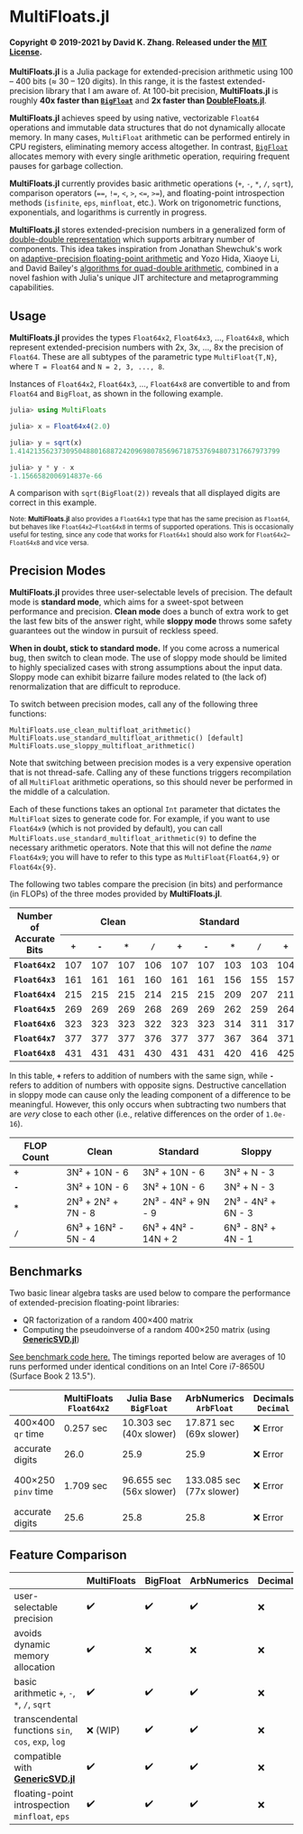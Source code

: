 # MultiFloats.jl

#### Copyright © 2019-2021 by David K. Zhang. Released under the [MIT License](https://github.com/dzhang314/MultiFloats.jl/blob/master/LICENSE).

**MultiFloats.jl** is a Julia package for extended-precision arithmetic using 100 – 400 bits (≈ 30 – 120 digits). In this range, it is the fastest extended-precision library that I am aware of. At 100-bit precision, **MultiFloats.jl** is roughly **40x faster than [`BigFloat`](https://docs.julialang.org/en/v1/manual/integers-and-floating-point-numbers/#Arbitrary-Precision-Arithmetic)** and **2x faster than [DoubleFloats.jl](https://github.com/JuliaMath/DoubleFloats.jl)**.

**MultiFloats.jl** achieves speed by using native, vectorizable `Float64` operations and immutable data structures that do not dynamically allocate memory. In many cases, `MultiFloat` arithmetic can be performed entirely in CPU registers, eliminating memory access altogether. In contrast, [`BigFloat`](https://docs.julialang.org/en/v1/manual/integers-and-floating-point-numbers/#Arbitrary-Precision-Arithmetic) allocates memory with every single arithmetic operation, requiring frequent pauses for garbage collection.

**MultiFloats.jl** currently provides basic arithmetic operations (`+`, `-`, `*`, `/`, `sqrt`), comparison operators (`==`, `!=`, `<`, `>`, `<=`, `>=`), and floating-point introspection methods (`isfinite`, `eps`, `minfloat`, etc.). Work on trigonometric functions, exponentials, and logarithms is currently in progress.

**MultiFloats.jl** stores extended-precision numbers in a generalized form of [double-double representation](https://en.wikipedia.org/wiki/Quadruple-precision_floating-point_format#Double-double_arithmetic) which supports arbitrary number of components. This idea takes inspiration from Jonathan Shewchuk's work on [adaptive-precision floating-point arithmetic](http://dx.doi.org/10.1007/pl00009321) and Yozo Hida, Xiaoye Li, and David Bailey's [algorithms for quad-double arithmetic](https://doi.org/10.1109/ARITH.2001.930115), combined in a novel fashion with Julia's unique JIT architecture and metaprogramming capabilities.

## Usage

**MultiFloats.jl** provides the types `Float64x2`, `Float64x3`, ..., `Float64x8`, which represent extended-precision numbers with 2x, 3x, ..., 8x the precision of `Float64`. These are all subtypes of the parametric type `MultiFloat{T,N}`, where `T = Float64` and <code>N&nbsp;=&nbsp;2,&nbsp;3,&nbsp;...,&nbsp;8</code>.

Instances of `Float64x2`, `Float64x3`, ..., `Float64x8` are convertible to and from `Float64` and `BigFloat`, as shown in the following example.

```julia
julia> using MultiFloats

julia> x = Float64x4(2.0)

julia> y = sqrt(x)
1.41421356237309504880168872420969807856967187537694807317667973799

julia> y * y - x
-1.1566582006914837e-66
```

A comparison with `sqrt(BigFloat(2))` reveals that all displayed digits are correct in this example.

<sup>Note: **MultiFloats.jl** also provides a `Float64x1` type that has the same precision as `Float64`, but behaves like `Float64x2`–`Float64x8` in terms of supported operations. This is occasionally useful for testing, since any code that works for `Float64x1` should also work for `Float64x2`–`Float64x8` and vice versa.</sup>

## Precision Modes

**MultiFloats.jl** provides three user-selectable levels of precision. The default mode is **standard mode**, which aims for a sweet-spot between performance and precision. **Clean mode** does a bunch of extra work to get the last few bits of the answer right, while **sloppy mode** throws some safety guarantees out the window in pursuit of reckless speed.

**When in doubt, stick to standard mode.** If you come across a numerical bug, then switch to clean mode. The use of sloppy mode should be limited to highly specialized cases with strong assumptions about the input data. Sloppy mode can exhibit bizarre failure modes related to (the lack of) renormalization that are difficult to reproduce.

To switch between precision modes, call any of the following three functions:

```
MultiFloats.use_clean_multifloat_arithmetic()
MultiFloats.use_standard_multifloat_arithmetic() [default]
MultiFloats.use_sloppy_multifloat_arithmetic()
```

Note that switching between precision modes is a very expensive operation that is not thread-safe. Calling any of these functions triggers recompilation of all `MultiFloat` arithmetic operations, so this should never be performed in the middle of a calculation.

Each of these functions takes an optional `Int` parameter that dictates the `MultiFloat` sizes to generate code for. For example, if you want to use `Float64x9` (which is not provided by default), you can call `MultiFloats.use_standard_multifloat_arithmetic(9)` to define the necessary arithmetic operators. Note that this will not define the _name_ `Float64x9`; you will have to refer to this type as `MultiFloat{Float64,9}` or `Float64x{9}`.

The following two tables compare the precision (in bits) and performance (in FLOPs) of the three modes provided by **MultiFloats.jl**.

<table>
  <thead>
    <tr>
      <th rowspan=2><b>Number of<br>Accurate Bits</b></th>
      <th colspan=4>Clean</th>
      <th colspan=4>Standard</th>
      <th colspan=4>Sloppy</th>
    </tr>
    <tr>
      <th><b><code>+</code></b></th>
      <th><b><code>-</code></b></th>
      <th><b><code>*</code></b></th>
      <th><b><code>/</code></b></th>
      <th><b><code>+</code></b></th>
      <th><b><code>-</code></b></th>
      <th><b><code>*</code></b></th>
      <th><b><code>/</code></b></th>
      <th><b><code>+</code></b></th>
      <th><b><code>-</code></b></th>
      <th><b><code>*</code></b></th>
      <th><b><code>/</code></b></th>
    </tr>
  </thead>
  <tbody>
    <tr>
      <td><b><code>Float64x2</code></b></td>
      <td>107</td>
      <td>107</td>
      <td>107</td>
      <td>106</td>
      <td>107</td>
      <td>107</td>
      <td>103</td>
      <td>103</td>
      <td>104</td>
      <td>≈50</td>
      <td>103</td>
      <td>103</td>
    </tr>
    <tr>
      <td><b><code>Float64x3</code></b></td>
      <td>161</td>
      <td>161</td>
      <td>161</td>
      <td>160</td>
      <td>161</td>
      <td>161</td>
      <td>156</td>
      <td>155</td>
      <td>157</td>
      <td>≈50</td>
      <td>156</td>
      <td>155</td>
    </tr>
    <tr>
      <td><b><code>Float64x4</code></b></td>
      <td>215</td>
      <td>215</td>
      <td>215</td>
      <td>214</td>
      <td>215</td>
      <td>215</td>
      <td>209</td>
      <td>207</td>
      <td>211</td>
      <td>≈50</td>
      <td>209</td>
      <td>207</td>
    </tr>
    <tr>
      <td><b><code>Float64x5</code></b></td>
      <td>269</td>
      <td>269</td>
      <td>269</td>
      <td>268</td>
      <td>269</td>
      <td>269</td>
      <td>262</td>
      <td>259</td>
      <td>264</td>
      <td>≈50</td>
      <td>262</td>
      <td>259</td>
    </tr>
    <tr>
      <td><b><code>Float64x6</code></b></td>
      <td>323</td>
      <td>323</td>
      <td>323</td>
      <td>322</td>
      <td>323</td>
      <td>323</td>
      <td>314</td>
      <td>311</td>
      <td>317</td>
      <td>≈50</td>
      <td>314</td>
      <td>311</td>
    </tr>
    <tr>
      <td><b><code>Float64x7</code></b></td>
      <td>377</td>
      <td>377</td>
      <td>377</td>
      <td>376</td>
      <td>377</td>
      <td>377</td>
      <td>367</td>
      <td>364</td>
      <td>371</td>
      <td>≈50</td>
      <td>367</td>
      <td>364</td>
    </tr>
    <tr>
      <td><b><code>Float64x8</code></b></td>
      <td>431</td>
      <td>431</td>
      <td>431</td>
      <td>430</td>
      <td>431</td>
      <td>431</td>
      <td>420</td>
      <td>416</td>
      <td>425</td>
      <td>≈50</td>
      <td>420</td>
      <td>416</td>
    </tr>
  </tbody>
</table>

In this table, **`+`** refers to addition of numbers with the same sign, while **`-`** refers to addition of numbers with opposite signs. Destructive cancellation in sloppy mode can cause only the leading component of a difference to be meaningful. However, this only occurs when subtracting two numbers that are _very_ close to each other (i.e., relative differences on the order of `1.0e-16`).


| FLOP Count | Clean               | Standard            | Sloppy             |
|------------|---------------------|---------------------|--------------------|
| **`+`**    | 3N² + 10N - 6       | 3N² + 10N - 6       | 3N² + N - 3        |
| **`-`**    | 3N² + 10N - 6       | 3N² + 10N - 6       | 3N² + N - 3        |
| **`*`**    | 2N³ + 2N² + 7N - 8  | 2N³ - 4N² + 9N - 9  | 2N³ - 4N² + 6N - 3 |
| **`/`**    | 6N³ + 16N² - 5N - 4 | 6N³ + 4N² - 14N + 2 | 6N³ - 8N² + 4N - 1 |

## Benchmarks

Two basic linear algebra tasks are used below to compare the performance of extended-precision floating-point libraries:

* QR factorization of a random 400×400 matrix
* Computing the pseudoinverse of a random 400×250 matrix (using **[GenericSVD.jl](https://github.com/JuliaLinearAlgebra/GenericSVD.jl)**)

[See benchmark code here.](https://gist.github.com/dzhang314/3e10463843f4ab5f5a4a2206c877771b) The timings reported below are averages of 10 runs performed under identical conditions on an Intel Core i7-8650U (Surface Book 2 13.5").

|                 | MultiFloats `Float64x2` | Julia Base `BigFloat`        | ArbNumerics `ArbFloat`  | Decimals `Decimal` | DecFP `Dec128`        | DoubleFloats `Double64` | Quadmath `Float128`   |
|-----------------|---------------------------|--------------------------|---------------------------|----------------------|-------------------------|---------------------------|-------------------------|
| 400×400 `qr`&nbsp;time  | 0.257 sec                 | 10.303 sec (40x&nbsp;slower) | 17.871 sec (69x&nbsp;slower)  | ❌ Error              | 9.448 sec (36x&nbsp;slower) | 0.535 sec (2x&nbsp;slower)    | 2.403 sec (9x&nbsp;slower)  |
| accurate digits | 26.0                      | 25.9                     | 25.9                      | ❌ Error              | 27.6                    | 26.1                      | 28.1                    |
| 400×250 `pinv`&nbsp;time  | 1.709 sec                 | 96.655 sec (56x&nbsp;slower) | 133.085 sec (77x&nbsp;slower) | ❌ Error              | ❌ Error                 | 3.668 sec (2x&nbsp;slower)    | 15.576 sec (9x&nbsp;slower) |
| accurate digits | 25.6                      | 25.8                     | 25.8                      | ❌ Error              | ❌ Error                 | 25.4                      | 27.9                    |

## Feature Comparison

|                                                        | MultiFloats | BigFloat | ArbNumerics | Decimals | DecFP | DoubleFloats | Quadmath |
|--------------------------------------------------------|-------------|----------|-------------|----------|-------|--------------|----------|
| user-selectable precision                              | ✔️          | ✔️      | ✔️          | ❌       | ❌    | ❌          | ❌       |
| avoids dynamic memory allocation                       | ✔️          | ❌      | ❌          | ❌       | ✔️    | ⚠️          | ✔️       |
| basic arithmetic `+`, `-`, `*`, `/`, `sqrt`            | ✔️          | ✔️      | ✔️          | ❌       | ✔️    | ✔️          | ✔️       |
| transcendental functions `sin`, `cos`, `exp`, `log`    | ❌ (WIP)    | ✔️      | ✔️          | ❌       | ✔️    | ✔️          | ✔️       |
| compatible with **[GenericSVD.jl](https://github.com/JuliaLinearAlgebra/GenericSVD.jl)** | ✔️          | ✔️      | ✔️          | ❌       | ❌    | ✔️          | ✔️       |
| floating-point introspection `minfloat`, `eps`         | ✔️          | ✔️      | ✔️          | ❌       | ✔️    | ✔️          | ✔️       |
